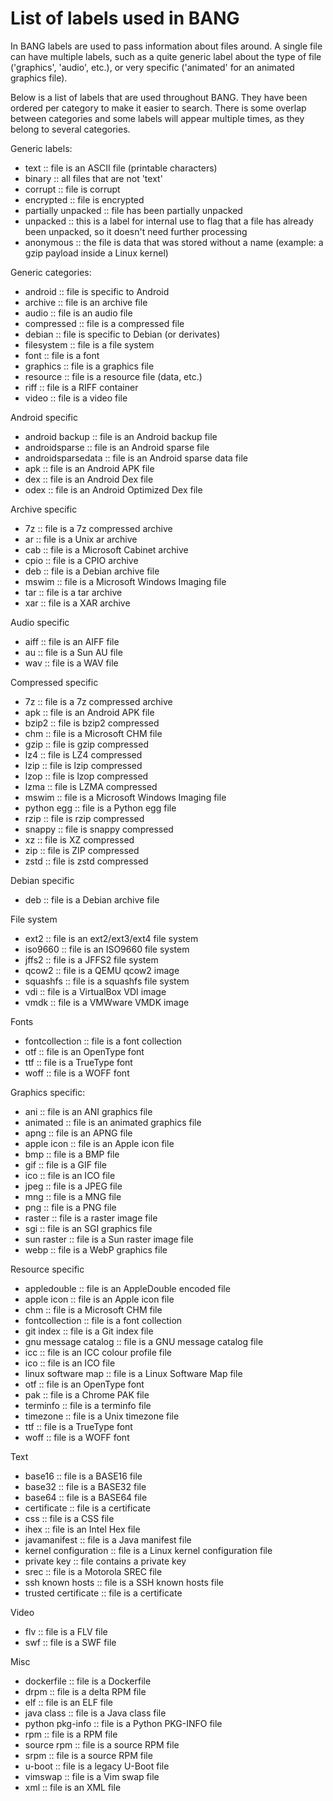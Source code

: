 # List of labels used in BANG

In BANG labels are used to pass information about files around. A single
file can have multiple labels, such as a quite generic label about the type
of file ('graphics', 'audio', etc.), or very specific ('animated' for an
animated graphics file).

Below is a list of labels that are used throughout BANG. They have been
ordered per category to make it easier to search. There is some overlap
between categories and some labels will appear multiple times, as they belong
to several categories.

Generic labels:

* text :: file is an ASCII file (printable characters)
* binary :: all files that are not 'text'
* corrupt :: file is corrupt
* encrypted :: file is encrypted
* partially unpacked :: file has been partially unpacked
* unpacked :: this is a label for internal use to flag that a file has already been unpacked, so it doesn't need further processing
* anonymous :: the file is data that was stored without a name (example: a gzip payload inside a Linux kernel)

Generic categories:

* android :: file is specific to Android
* archive :: file is an archive file
* audio :: file is an audio file
* compressed :: file is a compressed file
* debian :: file is specific to Debian (or derivates)
* filesystem :: file is a file system
* font :: file is a font
* graphics :: file is a graphics file
* resource :: file is a resource file (data, etc.)
* riff :: file is a RIFF container
* video :: file is a video file

Android specific

* android backup :: file is an Android backup file
* androidsparse :: file is an Android sparse file
* androidsparsedata :: file is an Android sparse data file
* apk :: file is an Android APK file
* dex :: file is an Android Dex file
* odex :: file is an Android Optimized Dex file

Archive specific

* 7z :: file is a 7z compressed archive
* ar :: file is a Unix ar archive
* cab :: file is a Microsoft Cabinet archive
* cpio :: file is a CPIO archive
* deb :: file is a Debian archive file
* mswim :: file is a Microsoft Windows Imaging file
* tar :: file is a tar archive
* xar :: file is a XAR archive

Audio specific

* aiff :: file is an AIFF file
* au :: file is a Sun AU file
* wav :: file is a WAV file

Compressed specific

* 7z :: file is a 7z compressed archive
* apk :: file is an Android APK file
* bzip2 :: file is bzip2 compressed
* chm :: file is a Microsoft CHM file
* gzip :: file is gzip compressed
* lz4 :: file is LZ4 compressed
* lzip :: file is lzip compressed
* lzop :: file is lzop compressed
* lzma :: file is LZMA compressed
* mswim :: file is a Microsoft Windows Imaging file
* python egg :: file is a Python egg file
* rzip :: file is rzip compressed
* snappy :: file is snappy compressed
* xz :: file is XZ compressed
* zip :: file is ZIP compressed
* zstd :: file is zstd compressed

Debian specific

* deb :: file is a Debian archive file

File system

* ext2 :: file is an ext2/ext3/ext4 file system
* iso9660 :: file is an ISO9660 file system
* jffs2 :: file is a JFFS2 file system
* qcow2 :: file is a QEMU qcow2 image
* squashfs :: file is a squashfs file system
* vdi :: file is a VirtualBox VDI image
* vmdk :: file is a VMWware VMDK image

Fonts

* fontcollection :: file is a font collection
* otf :: file is an OpenType font
* ttf :: file is a TrueType font
* woff :: file is a WOFF font

Graphics specific:

* ani :: file is an ANI graphics file
* animated :: file is an animated graphics file
* apng :: file is an APNG file
* apple icon :: file is an Apple icon file
* bmp :: file is a BMP file
* gif :: file is a GIF file
* ico :: file is an ICO file
* jpeg :: file is a JPEG file
* mng :: file is a MNG file
* png :: file is a PNG file
* raster :: file is a raster image file
* sgi :: file is an SGI graphics file
* sun raster :: file is a Sun raster image file
* webp :: file is a WebP graphics file

Resource specific

* appledouble :: file is an AppleDouble encoded file
* apple icon :: file is an Apple icon file
* chm :: file is a Microsoft CHM file
* fontcollection :: file is a font collection
* git index :: file is a Git index file
* gnu message catalog :: file is a GNU message catalog file
* icc :: file is an ICC colour profile file
* ico :: file is an ICO file
* linux software map :: file is a Linux Software Map file
* otf :: file is an OpenType font
* pak :: file is a Chrome PAK file
* terminfo :: file is a terminfo file
* timezone :: file is a Unix timezone file
* ttf :: file is a TrueType font
* woff :: file is a WOFF font

Text

* base16 :: file is a BASE16 file
* base32 :: file is a BASE32 file
* base64 :: file is a BASE64 file
* certificate :: file is a certificate
* css :: file is a CSS file
* ihex :: file is an Intel Hex file
* javamanifest :: file is a Java manifest file
* kernel configuration :: file is a Linux kernel configuration file
* private key :: file contains a private key
* srec :: file is a Motorola SREC file
* ssh known hosts :: file is a SSH known hosts file
* trusted certificate :: file is a certificate

Video

* flv :: file is a FLV file
* swf :: file is a SWF file

Misc

* dockerfile :: file is a Dockerfile
* drpm :: file is a delta RPM file
* elf :: file is an ELF file
* java class :: file is a Java class file
* python pkg-info :: file is a Python PKG-INFO file
* rpm :: file is a RPM file
* source rpm :: file is a source RPM file
* srpm :: file is a source RPM file
* u-boot :: file is a legacy U-Boot file
* vimswap :: file is a Vim swap file
* xml :: file is an XML file
